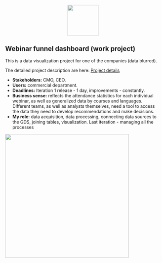 <p align="center">
      <img src="https://i.ibb.co/8DgvM7c/b-analytics.png" width="100">
</p>

## Webinar funnel dashboard (work project)

This is a data visualization project for one of the companies (data blurred).

The detailed project description are here: [Project details](project_details.md)

- **Stakeholders:** CMO, CEO.
- **Users:** commercial department.
- **Deadlines:** Iteration 1 release - 1 day, improvements - constantly.
- **Business sense:** reflects the attendance statistics for each individual webinar, as well as generalized data by courses and languages. Different teams, as well as analysts themselves, need a tool to access the data they need to develop recommendations and make decisions.
- **My role:** data acquisition, data processing, connecting data sources to the GDS, joining tables, visualization. Last iteration - managing all the processes

<img src="Dash_for_Mitia_DC_blurred.jpg" width="400">

